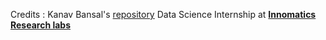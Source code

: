 Credits :
Kanav Bansal's [repository](https://github.com/bansalkanav/Machine_Learning_and_Deep_Learning/tree/master/Module%209%20-%20GenAI%20(LLMs%20and%20Prompt%20Engineering)/6.%20Building%20Apps%20Powered%20by%20GenAI%20using%20LangChain/2.%20RAG)
Data Science Internship at [**Innomatics Research labs** ](www.innomatics.in)
